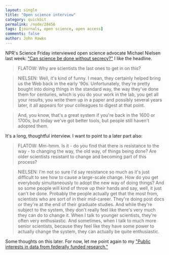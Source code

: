 ```yaml
---
layout: single 
title: "Open science interview" 
category: quickbit
permalink: /node/28456
tags: [journals, open science, open access] 
comments: false 
author: John Hawks 
---
```


NPR's Science Friday interviewed open science advocate Michael Nielsen last week: <a href="http://www.npr.org/2012/01/27/145990103/can-science-be-done-without-secrecy">"Can science be done without secrecy?"</a> I like the headline.

<blockquote>FLATOW: Why are scientists the last ones to get in on this?</blockquote>

<blockquote>NIELSEN: Well, it's kind of funny. I mean, they certainly helped bring us the Web back in the early '90s. Unfortunately, they're pretty bought into doing things in the standard way, the way they've done them for centuries, which is you do your work in the lab, you get all your results, you write them up in a paper and possibly several years later, it all appears for your colleagues to digest at that point.</blockquote>

<blockquote>And, you know, that's a great system if you're back in the 1600 or 1700s, but today we've got better tools, but people still haven't adopted them.</blockquote>

It's a long, thoughtful interview. I want to point to a later part also: 

<blockquote>FLATOW: Mm-hmm. Is it - do you find that there is resistance to the way - to changing the way, the old way, of things being done? Are older scientists resistant to change and becoming part of this process?</blockquote>

<blockquote>NIELSEN: I'm not so sure I'd say resistance so much as it's just difficult to see how to cause a large-scale change. How do you get everybody simultaneously to adopt the new way of doing things? And so some people will kind of throw up their hands and say, well, it just can't be done. Probably the people actually get that the most from, scientists who are sort of in their mid-career. They're doing post docs or they're at the end of their graduate studies. And while they're subject to the system, they don't really feel like there's very much they can do to change it. When I talk to younger scientists, they're often very enthusiastic. And sometimes, when I talk to much more senior scientists, because they feel like they have some power to actually change the system, they can actually be quite enthusiastic.</blockquote>

Some thoughts on this later. For now, let me point again to my <a href="http://johnhawks.net/weblog/topics/meta/data-access-nsf-request-for-comment-2012.html">"Public interests in data from federally funded research."</a>

